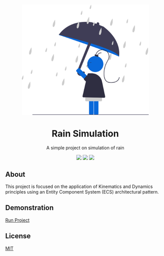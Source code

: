 <div align="center">
<img src="assets/rain-simulation-1.svg" height="auto" width="400" />
<br />
<h1>Rain Simulation</h1>
<p>
A simple project on simulation of rain
</p>
<a href="https://github.com/iamrajiv/Rain-Simulation/network/members"><img src="https://img.shields.io/github/forks/iamrajiv/Rain-Simulation?color=0969da&style=for-the-badge" height="auto" width="auto" /></a>
<a href="https://github.com/iamrajiv/Rain-Simulation/stargazers"><img src="https://img.shields.io/github/stars/iamrajiv/Rain-Simulation?color=0969da&style=for-the-badge" height="auto" width="auto" /></a>
<a href="https://github.com/iamrajiv/Rain-Simulation/blob/main/LICENSE"><img src="https://img.shields.io/github/license/iamrajiv/Rain-Simulation?color=0969da&style=for-the-badge" height="auto" width="auto" /></a>
</div>

## About

This project is focused on the application of Kinematics and Dynamics principles using an Entity Component System (ECS) architectural pattern.

## Demonstration

[Run Project](https://iamrajiv.github.io/Rain-Simulation)

## License

[MIT](https://github.com/iamrajiv/Rain-Simulation/blob/main/LICENSE)
